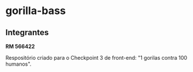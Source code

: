 # gorilla-bass

## Integrantes
**RM 566422**

Respositório criado para o Checkpoint 3 de front-end: "1 gorilas contra 100 humanos".
